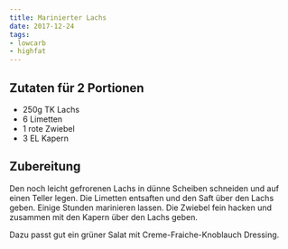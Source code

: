 ```yaml
---
title: Marinierter Lachs
date: 2017-12-24
tags:
- lowcarb
- highfat
---
```


## Zutaten für 2 Portionen
- 250g  TK Lachs
- 6     Limetten
- 1     rote Zwiebel
- 3 EL  Kapern

## Zubereitung
Den noch leicht gefrorenen Lachs in dünne Scheiben schneiden und auf einen Teller legen. Die Limetten entsaften und den Saft über den Lachs geben. Einige Stunden marinieren lassen.
Die Zwiebel fein hacken und zusammen mit den Kapern über den Lachs geben.

Dazu passt gut ein grüner Salat mit Creme-Fraiche-Knoblauch Dressing.
